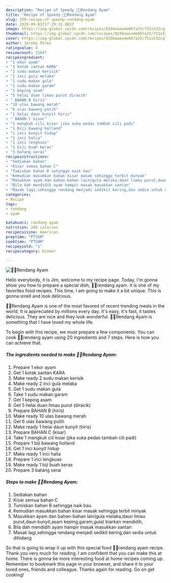 ```yaml
---
description: "Recipe of Speedy 🍗🐔Rendang Ayam"
title: "Recipe of Speedy 🍗🐔Rendang Ayam"
slug: 359-recipe-of-speedy-rendang-ayam
date: 2020-09-01T17:29:31.882Z
image: https://img-global.cpcdn.com/recipes/92d4aaea4e067a25/751x532cq70/🍗🐔rendang-ayam-resipi-foto-utama.jpg
thumbnail: https://img-global.cpcdn.com/recipes/92d4aaea4e067a25/751x532cq70/🍗🐔rendang-ayam-resipi-foto-utama.jpg
cover: https://img-global.cpcdn.com/recipes/92d4aaea4e067a25/751x532cq70/🍗🐔rendang-ayam-resipi-foto-utama.jpg
author: Jeremy Perez
ratingvalue: 4
reviewcount: 31647
recipeingredient:
- "1 ekor ayam"
- "1 kotak santan KARA"
- "2 sudu makan kerisik"
- "2 inci gula melaka"
- "1 sudu makan gula"
- "1 sudu makan garam"
- "1 keping asam"
- "5 helai duan limau purut diracik"
- " BAHAN B hiris"
- "10 ulas bawang merah"
- "6 ulas bawang putih"
- "1 helai daun kunyit hiris"
- " BAHAN C kisar"
- "1 mangkuk cili kisar jika suka pedas tambah cili padi"
- "1 biji bawang holland"
- "1 inci kunyit hidup"
- "1 inci halia"
- "1 inci lengkuas"
- "1 biji buah keras"
- "3 batang serai"
recipeinstructions:
- "Sediakan bahan"
- "Kisar semua bahan C"
- "Tumiskan bahan B sehingga naik bau"
- "Kemudian masukkan bahan kisar masak sehingga terbit minyak"
- "Masukkan ayam dan bahan-bahan lain(gula melaka,daun limau purut,daun kunyit,asam keping,garam,gula) biarkan mendidih,"
- "Bila dah mendidih ayam hampir masak masukkan santan"
- "Masak lagi,sehingga rendang menjadi sedikit kering,dan sedia untuk dihidang"
categories:
- Recipe
tags:
- rendang
- ayam

katakunci: rendang ayam 
nutrition: 266 calories
recipecuisine: American
preptime: "PT35M"
cooktime: "PT50M"
recipeyield: "1"
recipecategory: Dinner

---
```



![🍗🐔Rendang Ayam](https://img-global.cpcdn.com/recipes/92d4aaea4e067a25/751x532cq70/🍗🐔rendang-ayam-resipi-foto-utama.jpg)

Hello everybody, it is Jim, welcome to my recipe page. Today, I'm gonna show you how to prepare a special dish, 🍗🐔rendang ayam. It is one of my favorites food recipes. This time, I am going to make it a bit unique. This is gonna smell and look delicious.



🍗🐔Rendang Ayam is one of the most favored of recent trending meals in the world. It is appreciated by millions every day. It's easy, it's fast, it tastes delicious. They are nice and they look wonderful. 🍗🐔Rendang Ayam is something that I have loved my whole life.


To begin with this recipe, we must prepare a few components. You can cook 🍗🐔rendang ayam using 20 ingredients and 7 steps. Here is how you can achieve that.

<!--inarticleads1-->

##### The ingredients needed to make 🍗🐔Rendang Ayam:

1. Prepare 1 ekor ayam
1. Get 1 kotak santan KARA
1. Make ready 2 sudu makan kerisik
1. Make ready 2 inci gula melaka
1. Get 1 sudu makan gula
1. Take 1 sudu makan garam
1. Get 1 keping asam
1. Get 5 helai duan limau purut (diracik)
1. Prepare  BAHAN B (hiris)
1. Make ready 10 ulas bawang merah
1. Get 6 ulas bawang putih
1. Make ready 1 helai daun kunyit (hiris)
1. Prepare  BAHAN C (kisar)
1. Take 1 mangkuk cili kisar (jika suka pedas tambah cili padi)
1. Prepare 1 biji bawang holland
1. Get 1 inci kunyit hidup
1. Make ready 1 inci halia
1. Prepare 1 inci lengkuas
1. Make ready 1 biji buah keras
1. Prepare 3 batang serai




<!--inarticleads2-->

##### Steps to make 🍗🐔Rendang Ayam:

1. Sediakan bahan
1. Kisar semua bahan C
1. Tumiskan bahan B sehingga naik bau
1. Kemudian masukkan bahan kisar masak sehingga terbit minyak
1. Masukkan ayam dan bahan-bahan lain(gula melaka,daun limau purut,daun kunyit,asam keping,garam,gula) biarkan mendidih,
1. Bila dah mendidih ayam hampir masak masukkan santan
1. Masak lagi,sehingga rendang menjadi sedikit kering,dan sedia untuk dihidang




So that is going to wrap it up with this special food 🍗🐔rendang ayam recipe. Thank you very much for reading. I am confident that you can make this at home. There is gonna be more interesting food at home recipes coming up. Remember to bookmark this page in your browser, and share it to your loved ones, friends and colleague. Thanks again for reading. Go on get cooking!
